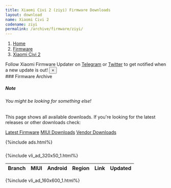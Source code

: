 ```yaml
---
title: Xiaomi Civi 2 (ziyi) Firmware Downloads
layout: download
name: Xiaomi Civi 2
codename: ziyi
permalink: /archive/firmware/ziyi/
---
```

<nav aria-label="breadcrumb">
    <ol class="breadcrumb">
        <li class="breadcrumb-item"><a href="/">Home</a></li>
        <li class="breadcrumb-item"><a href="/firmware/">Firmware</a></li>
        <li class="breadcrumb-item active" aria-current="page"><a href="/firmware/ziyi/">Xiaomi Civi 2</a></li>
    </ol>
</nav>
<div class="alert alert-primary alert-dismissible fade show" role="alert">
    Follow Xiaomi Firmware Updater on <a href="https://t.me/XiaomiFirmwareUpdater" class="alert-link">Telegram</a>
     or <a href="https://twitter.com/MiFwUpdater" class="alert-link">Twitter</a> to get notified when a new update is out!
    <button type="button" class="close" data-dismiss="alert" aria-label="Close">
        <span aria-hidden="true">&times;</span>
    </button>
</div>
### Firmware Archive
<div class="card">
  <div class="card-body">
    <h5 class="card-title">Note</h5>
    <h6 class="card-subtitle mb-2 text-muted">You might be looking for something else!</h6>
    <p class="card-text">This page shows all available downloads.
     If you're looking for the latest releases or other downloads check:</p>
    <a href="/firmware/ziyi/" class="card-link">Latest Firmware</a>
    <a href="/miui/ziyi/" class="card-link">MIUI Downloads</a>
    <a href="/vendor/ziyi/" class="card-link">Vendor Downloads</a>
  </div>
</div>

{%include ads.html%}
<div class="row justify-content-center">
    <div class="col-10">
        <div class="table-responsive-md" style="margin-top: 25px;">
            {%include vli_ad_320x50_1.html%}
            <table id="firmware" class="display dt-responsive nowrap compact table table-striped table-hover table-sm">
                <thead class="thead-dark">
                    <tr>
                        <th data-ref="branch">Branch</th>
                        <th data-ref="miui">MIUI</th>
                        <th data-ref="android">Android</th>
                        <th data-ref="region">Region</th>
                        <th data-ref="link">Link</th>
                        <th data-ref="updated">Updated</th>
                    </tr>
                </thead>
                <script>loadFirmwareDownloads('ziyi', 'full')</script>
            </table>
        </div>
    </div>
    {%include vli_ad_160x600_1.html%}
</div>

